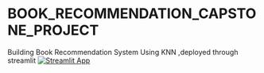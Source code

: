 # BOOK_RECOMMENDATION_CAPSTONE_PROJECT
 Building Book Recommendation System Using KNN ,deployed through streamlit
[![Streamlit App](https://static.streamlit.io/badges/streamlit_badge_black_white.svg)](https://share.streamlit.io/sivasekhar9/BOOK_RECOMMENDATION_CAPSTONE_PROJECT/app.py/)
